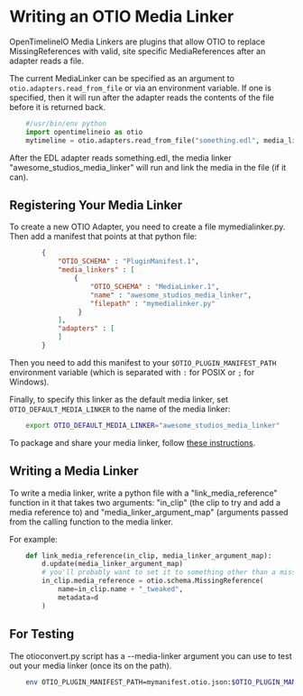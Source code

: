 # Writing an OTIO Media Linker

OpenTimelineIO Media Linkers are plugins that allow OTIO to replace MissingReferences with valid, site specific MediaReferences after an adapter reads a file.

The current MediaLinker can be specified as an argument to `otio.adapters.read_from_file` or via an environment variable.  If one is specified, then it will run after the adapter reads the contents of the file before it is returned back.

```python
    #/usr/bin/env python
    import opentimelineio as otio
    mytimeline = otio.adapters.read_from_file("something.edl", media_linker_name="awesome_studios_media_linker")
```

After the EDL adapter reads something.edl, the media linker "awesome_studios_media_linker" will run and link the media in the file (if it can).


## Registering Your Media Linker
 
To create a new OTIO Adapter, you need to create a file mymedialinker.py. Then add a manifest that points at that python file:


```json
        {
            "OTIO_SCHEMA" : "PluginManifest.1",
            "media_linkers" : [
                {
                    "OTIO_SCHEMA" : "MediaLinker.1",
                    "name" : "awesome_studios_media_linker",
                    "filepath" : "mymedialinker.py"
                 }
            ],
            "adapters" : [
            ]
        }
```
          
Then you need to add this manifest to your `$OTIO_PLUGIN_MANIFEST_PATH` environment variable (which is separated with `:` for POSIX or `;` for Windows).

Finally, to specify this linker as the default media linker, set `OTIO_DEFAULT_MEDIA_LINKER` to the name of the media linker:

```bash
    export OTIO_DEFAULT_MEDIA_LINKER="awesome_studios_media_linker"
```

To package and share your media linker, follow [these instructions](write-an-adapter.md#packaging-and-sharing-custom-adapters).

## Writing a Media Linker
 
To write a media linker, write a python file with a "link_media_reference" function in it that takes two arguments: "in_clip" (the clip to try and add a media reference to) and "media_linker_argument_map" (arguments passed from the calling function to the media linker.

For example:

```python
    def link_media_reference(in_clip, media_linker_argument_map):
        d.update(media_linker_argument_map)
        # you'll probably want to set it to something other than a missing reference
        in_clip.media_reference = otio.schema.MissingReference(
            name=in_clip.name + "_tweaked",
            metadata=d
        )
```

## For Testing

The otioconvert.py script has a --media-linker argument you can use to test out your media linker (once its on the path).

```bash
    env OTIO_PLUGIN_MANIFEST_PATH=mymanifest.otio.json:$OTIO_PLUGIN_MANIFEST_PATH bin/otioconvert.py -i somefile.edl --media-linker="awesome_studios_media_linker" -o /var/tmp/test.otio
```
